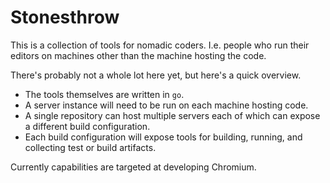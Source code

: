 # Stonesthrow

This is a collection of tools for nomadic coders. I.e. people who run their
editors on machines other than the machine hosting the code.

There's probably not a whole lot here yet, but here's a quick overview.

* The tools themselves are written in `go`.
* A server instance will need to be run on each machine hosting code.
* A single repository can host multiple servers each of which can expose a
  different build configuration.
* Each build configuration will expose tools for building, running, and
  collecting test or build artifacts.

Currently capabilities are targeted at developing Chromium.
